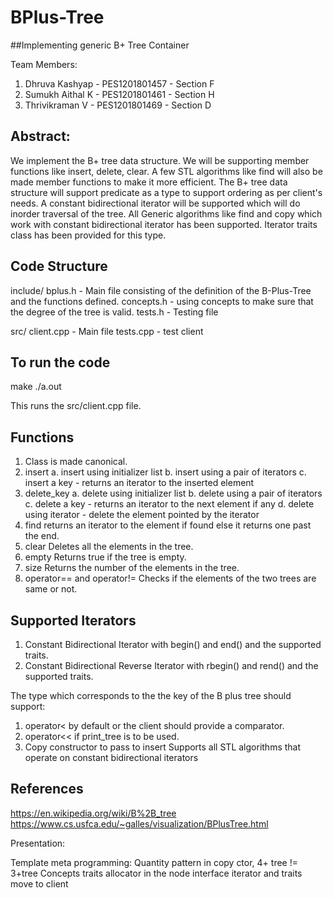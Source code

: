 # BPlus-Tree

##Implementing generic B+ Tree Container

Team Members: 

1. Dhruva Kashyap  - PES1201801457 - Section F
2. Sumukh Aithal K - PES1201801461 - Section H
3. Thrivikraman V  - PES1201801469 - Section D

## Abstract:
We implement the B+ tree data structure. We will be supporting member functions like insert, delete, clear. 
A few STL algorithms like find will also be made member functions to make it more efficient. 
The B+ tree data structure will support predicate as a type to support ordering as per client's needs. 
A constant bidirectional iterator will be supported which will do inorder traversal of the tree. 
All Generic algorithms like find and copy which work with constant bidirectional iterator has been supported. 
Iterator traits class has been provided for this type.

## Code Structure

include/
    bplus.h - Main file consisting of the definition of the B-Plus-Tree and the functions defined.
    concepts.h - using concepts to make sure that the degree of the tree is valid.
    tests.h  - Testing file

src/
    client.cpp - Main file
    tests.cpp  - test client

## To run the code

make
./a.out

This runs the src/client.cpp file.

## Functions

1. Class is made canonical.
2. insert 
    a. insert using initializer list
    b. insert using a pair of iterators
    c. insert a key - returns an iterator to the inserted element
3. delete_key
    a. delete using initializer list
    b. delete using a pair of iterators
    c. delete a key - returns an iterator to the next element if any
    d. delete using iterator - delete the element pointed by the iterator
4. find
    returns an iterator to the element if found else it returns one past the end.
5. clear
    Deletes all the elements in the tree.
6. empty
    Returns true if the tree is empty.
7. size
    Returns the number of the elements in the tree.
8. operator== and operator!=
    Checks if the elements of the two trees are same or not.

## Supported Iterators

1. Constant Bidirectional Iterator with begin() and end() and the supported traits.
2. Constant Bidirectional Reverse Iterator with rbegin() and rend() and the supported traits.

The type which corresponds to the the key of the B plus tree should support:
1. operator< by default or the client should provide a comparator.
2. operator<< if print_tree is to be used. 
3. Copy constructor to pass to insert
Supports all STL algorithms that operate on constant bidirectional iterators


## References

https://en.wikipedia.org/wiki/B%2B_tree
https://www.cs.usfca.edu/~galles/visualization/BPlusTree.html


Presentation:

Template meta programming: Quantity pattern
    in copy ctor, 4+ tree != 3+tree
Concepts
traits
allocator in the node
interface
iterator and traits
move to client
